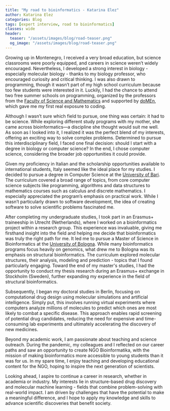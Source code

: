 ```yaml
---
title: "My road to bioinformatics - Katarina Elez"
author: Katarina Elez
categories: Blog
tags: [expert interview, road to bioinformatics]
classes: wide
header:
  teaser: "/assets/images/blog/road-teaser.png"
  og_image: "/assets/images/blog/road-teaser.png"
---
```


Growing up in Montenegro, I received a very broad education, but science classrooms were poorly equipped, and careers in science weren’t widely encouraged. Nevertheless, I developed a strong interest in biology - especially molecular biology - thanks to my biology professor, who encouraged curiosity and critical thinking. I was also drawn to programming, though it wasn’t part of my high school curriculum because too few students were interested in it. Luckily, I had the chance to attend two free summer schools on programming, organized by the professors from the [Faculty of Science and Mathematics](https://www.ucg.ac.me/pmf#lat) and supported by [doMEn](https://domain.me/), which gave me my first real exposure to coding.

Although I wasn’t sure which field to pursue, one thing was certain: it had to be science. While exploring different study programs with my mother, she came across bioinformatics—a discipline she thought would suit me well. As soon as I looked into it, I realized it was the perfect blend of my interests, offering an exciting way to solve complex problems. Determined to pursue this interdisciplinary field, I faced one final decision: should I start with a degree in biology or computer science? In the end, I chose computer science, considering the broader job opportunities it could provide.

Given my proficiency in Italian and the scholarship opportunities available to international students, Italy seemed like the ideal place for my studies. I decided to pursue a degree in Computer Science at the [University of Bari](https://www.uniba.it/en). The curriculum covered a broad range of topics, from core computer science subjects like programming, algorithms and data structures to mathematics courses such as calculus and discrete mathematics. I especially appreciated the program’s emphasis on practical work. While I wasn’t particularly drawn to software development, the idea of creating software to solve scientific problems fascinated me.  

After completing my undergraduate studies, I took part in an Erasmus+ traineeship in Utrecht (Netherlands), where I worked on a bioinformatics project within a research group. This experience was invaluable, giving me firsthand insight into the field and helping me decide that bioinformatics was truly the right path for me. It led me to pursue a Master of Science in Bioinformatics at the [University of Bologna](https://www.unibo.it/en). While many bioinformatics programs focus heavily on genomics, what drew me to Bologna was its emphasis on structural bioinformatics. The curriculum explored molecular structures, their analysis, modeling and prediction - topics that I found particularly engaging.  Toward the end of my master's studies, I had the opportunity to conduct my thesis research during an Erasmus+ exchange in Stockholm (Sweden), further expanding my experience in the field of structural bioinformatics.

Subsequently, I began my doctoral studies in Berlin, focusing on computational drug design using molecular simulations and artificial intelligence. Simply put, this involves running virtual experiments where computers analyze millions of molecules to predict which ones are most likely to combat a specific disease. This approach enables rapid screening of potential drug candidates, reducing the need for expensive and time-consuming lab experiments and ultimately accelerating the discovery of new medicines.  

Beyond my academic work, I am passionate about teaching and science outreach. During the pandemic, my colleagues and I reflected on our career paths and saw an opportunity to create NGO Bioinformatika, with the mission of making bioinformatics more accessible to young students than it was for us. In my spare time, I enjoy teaching and developing educational content for the NGO, hoping to inspire the next generation of scientists. 

Looking ahead, I aspire to continue a career in research, whether in academia or industry. My interests lie in structure-based drug discovery and molecular machine learning - fields that combine problem-solving with real-world impact. I am driven by challenges that have the potential to make a meaningful difference, and I hope to apply my knowledge and skills to advance scientific discoveries that benefit society.



